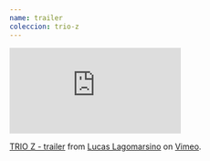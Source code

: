 ```yaml
---
name: trailer
coleccion: trio-z
---
```

<iframe src="https://player.vimeo.com/video/894097191?h=5e6cd63702" frameborder="0" allow="autoplay; fullscreen; picture-in-picture" allowfullscreen></iframe>
<p><a href="https://vimeo.com/894097191">TRIO Z - trailer</a> from <a href="https://vimeo.com/lucaslagomarsino">Lucas Lagomarsino</a> on <a href="https://vimeo.com">Vimeo</a>.</p>
